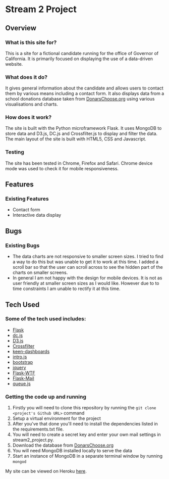 # Stream 2 Project

## Overview

### What is this site for?
This is a site for a fictional candidate running for the office of Governor of California.
It is primarily focused on displaying the use of a data-driven website.  
### What does it do?
It gives general information about the candidate and allows users to contact them by various 
means including a contact form. It also displays data from a school donations database taken from
[DonarsChoose.org](https://www.donorschoose.org/) using various visualisations and charts.

### How does it work?
The site is built with the Python microframework Flask. It uses MongoDB to store data and D3.js, DC.js
and Crossfilter.js to display and filter the data. The main layout of the site is built with HTML5, CSS
and Javascript.
### Testing

The site has been tested in Chrome, Firefox and Safari. Chrome device mode was used to check it for mobile
responsiveness.

## Features

### Existing Features
- Contact form
- Interactive data display

## Bugs

### Existing Bugs
- The data charts are not responsive to smaller screen sizes. I tried to find a way to do this but was unable to
get it to work at this time. I added a scroll bar so that the user can scroll across to see the hidden part of
the charts on smaller screens.
- In general I am not happy with the design for mobile devices. It is not as user friendly at smaller screen sizes
as I would like. However due to to time constraints I am unable to rectify it at this time.

## Tech Used

### Some of the tech used includes:
- [Flask](http://flask.pocoo.org/)
- [dc.js](https://dc-js.github.io/dc.js/)
- [D3.js](https://d3js.org/)
- [Crossfilter](https://square.github.io/crossfilter/)
- [keen-dashboards](https://keen.github.io/dashboards/)
- [intro.js](http://introjs.com/)
- [bootstrap](https://getbootstrap.com/)
- [jquery](https://jquery.com/)
- [Flask-WTF](https://flask-wtf.readthedocs.io/en/stable/)
- [Flask-Mail](https://pythonhosted.org/Flask-Mail/)
- [queue.js](https://github.com/d3/d3-queue)


### Getting the code up and running
1. Firstly you will need to clone this repository by running the `git clone <project's Github URL>` command
2. Setup a virtual environment for the project
3. After you've that done you'll need to install the dependencies listed in the requirements.txt file.
4. You will need to create a secret key and enter your own mail settings in stream2_project.py.
5. Download the database from [DonarsChoose.org](https://www.donorschoose.org/)
6. You will need MongoDB installed locally to serve the data
7. Start an instance of MongoDB in a separate terminal window by running `mongod`

My site can be viewed on Heroku [here]( https://coylec-streamtwo-project.herokuapp.com/).